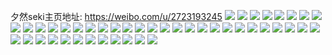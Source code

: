 夕然seki主页地址: https://weibo.com/u/2723193245 
![](https://wx4.sinaimg.cn/mw2000/a250a19dly1h965of0bswj22c033z1kz.jpg) 
![](https://wx4.sinaimg.cn/mw2000/a250a19dly1h965okh1urj21zg2n9b2a.jpg) 
![](https://wx4.sinaimg.cn/mw2000/a250a19dly1h965o82p60j21zj2nee82.jpg) 
![](https://wx4.sinaimg.cn/mw2000/a250a19dly1h8xz79a85nj21jx1jgb29.jpg) 
![](https://wx4.sinaimg.cn/mw2000/a250a19dly1h81ocwkj08j22c02c0qv5.jpg) 
![](https://wx4.sinaimg.cn/mw2000/a250a19dly1h81od0xppcj22462467wh.jpg) 
![](https://wx4.sinaimg.cn/mw2000/a250a19dly1h81oczozmwj22c02c0e81.jpg) 
![](https://wx4.sinaimg.cn/mw2000/a250a19dly1h302rwv6b8j20wi17cwo9.jpg) 
![](https://wx4.sinaimg.cn/mw2000/a250a19dly1h302rvtvjlj20wi17cwp7.jpg) 
![](https://wx4.sinaimg.cn/mw2000/a250a19dly1h26tqafv29j22da35s7wh.jpg) 
![](https://wx4.sinaimg.cn/mw2000/a250a19dly1h26tq8njkkj22c03407wj.jpg) 
![](https://wx4.sinaimg.cn/mw2000/a250a19dly1h0xg7n8dp3j20wi0y3tkb.jpg) 
![](https://wx4.sinaimg.cn/mw2000/a250a19dly1h07k12ttl3j20wh137gxy.jpg) 
![](https://wx4.sinaimg.cn/mw2000/a250a19dly1h07k1ewdpij221b2ps1ky.jpg) 
![](https://wx4.sinaimg.cn/mw2000/a250a19dly1gxpkau6ajwj21qz2c0e81.jpg) 
![](https://wx4.sinaimg.cn/mw2000/a250a19dly1gxpkaykvqgj22c02c0kjl.jpg) 
![](https://wx4.sinaimg.cn/mw2000/a250a19dly1gxpkawjvqej21r03407wi.jpg) 
![](https://wx4.sinaimg.cn/mw2000/a250a19dly1gxaf9hmwfyj22c02c0kjl.jpg) 
![](https://wx4.sinaimg.cn/mw2000/a250a19dly1gt6cyhqpaqj20va0tzjsv.jpg) 
![](https://wx4.sinaimg.cn/mw2000/a250a19dly1gq4lra4famj20ug0n0wov.jpg) 
![](https://wx4.sinaimg.cn/mw2000/a250a19dly1gpo0ia5b0xj22c0340e88.jpg) 
![](https://wx4.sinaimg.cn/mw2000/a250a19dly1gpo0ie9kihj22bm340qvb.jpg) 
![](https://wx4.sinaimg.cn/mw2000/a250a19dly1gpo0ihvc7mj22bn340x6s.jpg) 
![](https://wx4.sinaimg.cn/mw2000/a250a19dly1gpo0iliv26j22bo340x6v.jpg) 
![](https://wx4.sinaimg.cn/mw2000/a250a19dly1gpo0iod7k7j22c0340nph.jpg) 
![](https://wx4.sinaimg.cn/mw2000/a250a19dly1gpo0iskv1jj222i2rcu10.jpg) 
![](https://wx4.sinaimg.cn/mw2000/a250a19dly1gpo0ixihf5j22c0340qvb.jpg) 
![](https://wx4.sinaimg.cn/mw2000/a250a19dly1gpo0j12wxuj224d2ttx6t.jpg) 
![](https://wx4.sinaimg.cn/mw2000/a250a19dly1gpo0j4spxij22c0340u13.jpg) 
![](https://wx4.sinaimg.cn/mw2000/a250a19dgy1gjq8mmt69xj20u014044q.jpg) 
![](https://wx4.sinaimg.cn/mw2000/a250a19dgy1gjq8mr6qmrj20u013ztg3.jpg) 
![](https://wx4.sinaimg.cn/mw2000/a250a19dgy1gjq8mpucxwj20u0140tf7.jpg) 
![](https://wx4.sinaimg.cn/mw2000/a250a19dgy1gjq8qjzuyij20u0190wm7.jpg) 
![](https://wx4.sinaimg.cn/mw2000/a250a19dgy1gjq8mhvwx4j20u00u0jvz.jpg) 
![](https://wx4.sinaimg.cn/mw2000/a250a19dgy1gjq8qtl6uaj20u01nl7h3.jpg) 
![](https://wx4.sinaimg.cn/mw2000/a250a19dgy1gjq8nam53aj20u00u041q.jpg) 
![](https://wx4.sinaimg.cn/mw2000/a250a19dgy1gjq8mjc9b5j20u00u0aes.jpg) 
![](https://wx4.sinaimg.cn/mw2000/a250a19dgy1gjq8ncet1ej20u00u0jyk.jpg) 
![](https://wx4.sinaimg.cn/mw2000/a250a19dgy1ghxq7fkgroj21t00u0qjm.jpg) 
![](https://wx4.sinaimg.cn/mw2000/a250a19dgy1ghgfni1jr0j20u00qqtbl.jpg) 
![](https://wx4.sinaimg.cn/mw2000/a250a19dgy1geti8ht9h2j20u00gswjh.jpg) 
![](https://wx4.sinaimg.cn/mw2000/a250a19dgy1gaylxlsiibj21hc1hcb29.jpg) 
![](https://wx4.sinaimg.cn/mw2000/a250a19dgy1gaylxvv7nbj22c02c0b2c.jpg) 
![](https://wx4.sinaimg.cn/mw2000/a250a19dgy1gaylxisufnj21hc1hce7h.jpg) 
![](https://wx4.sinaimg.cn/mw2000/a250a19dgy1gayly0rssvj21hc1hc4qq.jpg) 
